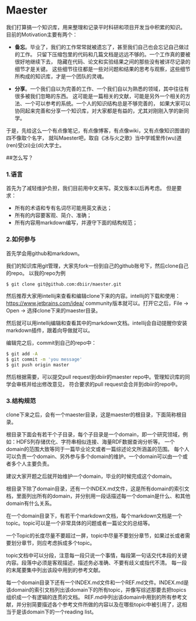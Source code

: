 # Maester
我们打算搞一个知识库，用来整理和记录平时科研和项目开发当中积累的知识。
目前的Motivation主要有两个：
* **备忘**。毕业了，我们的工作常常就被遗忘了，甚至我们自己也会忘记自己做过的工作。
只留下压缩包里的代码和几篇文档是远远不够的。一个工作真的要被很好地继续下去，
隐藏在代码、论文和实验结果之间的那些没有被详尽记录的细节才是关键。
这些细节往往都是一些对问题和结果的思考与观察，这些细节所构成的知识库，才是一个团队的灵魂。

* **分享**。一个我们自以为完善的工作、一个我们自以为熟悉的领域，其中往往有很多被我们忽略的东西。
这可能是一篇相关的文献，可能是另外一个相关的方法、一个可以参考的系统。一个人的知识结构总是不够完善的，
如果大家可以协同起来完善和分享一个知识库，对大家都是有益的，尤其对刚刚入学的新同学。

于是，先给这么一个有点像笔记，有点像博客，有点像wiki，又有点像知识图谱的四不像取个名字，
就叫Maester吧，取自《冰与火之歌》当中学城里传(wu)道(ren)受(zi)业(di)大学士。

##怎么写？

### 1.语言
首先为了减轻维护负担，我们目前用中文来写。英文版本以后再考虑。
但是要求：
* 所有的术语和专有名词尽可能用英文表达；
* 所有的内容要客观、简介、准确；
* 所有内容用markdown编写，并遵守下面的结构规范；

### 2.如何参与
首先学会用github和markdown。

我们的知识库用git管理，大家先fork一份到自己的github账号下，然后clone自己的repo。
以我的repo为例
```bash
$ git clone git@github.com:dbiir/maester.git
```
然后推荐大家用intellij来查看和编辑clone下来的内容。intellij的下载和使用：
https://www.jetbrains.com/idea/
community版本就可以。打开它之后，File -> Open -> 选择clone下来的maester目录。

然后就可以用intellij编辑和查看其中的markdown文档。intellij会自动提醒你安装markdown插件，跟着向导做就可以。

编辑完之后，commit到自己的repo中：
```bash
$ git add -A
$ git commit -m 'you message'
$ git push origin master
```

然后根据需要，可以提交pull request到dbiir的maester repo中。管理知识库的同学会审核并给出修改意见，
符合要求的pull request会合并到dbiir的repo中。

### 3.结构规范
clone下来之后，会有一个maester目录，这是maester的根目录，下面简称根目录。

根目录下面会有若干个子目录，每个子目录是一个domain，即一个研究领域，例如：HDFS列存储优化、字符串相似连接、海量RDF数据查询分析等。
一个domain的范围大致等同于一篇毕业论文或者一篇综述论文所涵盖的范围。
每个人可以负责一个domain、另外参与多个domain的维护。一个domain可以由一个或者多个人主要负责。

建议大家开题之后就开始维护一个domain，毕业的时候完成这个domain。

根目录下除了domain目录，还有一个INDEX.md文件，这是所有domain的索引文档，里面列出所有的domain，并分别用一段话描述每一个domain是什么、和其他domain有什么关系。

在一个domain目录下，有若干个markdown文档，每个markdown文档是一个topic。topic可以是一个非常具体的问题或者一篇论文的总结等。

一个Topic的长度尽量不要超过一屏，topic中尽量不要划分章节，如果过长或者需要划分章节，则应考虑拆成多个topic。

topic文档中可以分段，注意每一段只说一个事情，每段第一句话交代本段的关键内容。段落中必须是客观描述，描述务必准确、不要有歧义或指代不清。
每一段的末尾要集中列出该段中用到的参考文献。

每一个domain目录下还有一个INDEX.md文件和一个REF.md文件。INDEX.md是该domain的索引文档列出该domain下的所有topic，并像写综述那要去把topics组织成一个有逻辑的连贯的文档。
REF.md中列出该domain中用到的所有参考文献，并分别简要描述各个参考文件所做的内容以及在哪些topic中被引用了，这相当于是该domain下的一个reading list。